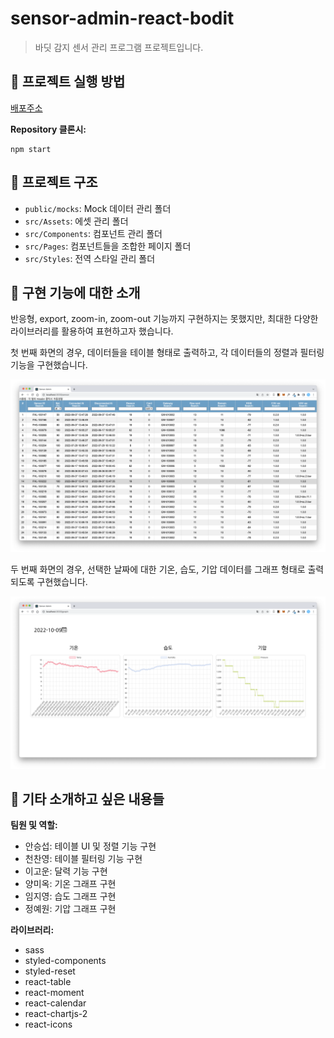 # sensor-admin-react-bodit

> 바딧 감지 센서 관리 프로그램 프로젝트입니다.

## 🚀 프로젝트 실행 방법

[배포주소](https://maketheworldwise.github.io/sensor-admin-react-bodit/)

**Repository 클론시:**

```shell
npm start
```

## 🚀 프로젝트 구조

- `public/mocks`: Mock 데이터 관리 폴더
- `src/Assets`: 에셋 관리 폴더
- `src/Components`: 컴포넌트 관리 폴더
- `src/Pages`: 컴포넌트들을 조합한 페이지 폴더
- `src/Styles`: 전역 스타일 관리 폴더

## 🚀 구현 기능에 대한 소개

반응형, export, zoom-in, zoom-out 기능까지 구현하지는 못했지만, 최대한 다양한 라이브러리를 활용하여 표현하고자 했습니다.

첫 번째 화면의 경우, 데이터들을 테이블 형태로 출력하고, 각 데이터들의 정렬과 필터링 기능을 구현했습니다.

![](/docs/result1.png)

두 번째 화면의 경우, 선택한 날짜에 대한 기온, 습도, 기압 데이터를 그래프 형태로 출력되도록 구현했습니다.

![](/docs/result2.png)

## 🚀 기타 소개하고 싶은 내용들

**팀원 및 역할:**

- 안승섭: 테이블 UI 및 정렬 기능 구현
- 천찬영: 테이블 필터링 기능 구현
- 이고운: 달력 기능 구현
- 양미옥: 기온 그래프 구현
- 임지영: 습도 그래프 구현
- 정예원: 기압 그래프 구현

**라이브러리:**

- sass
- styled-components
- styled-reset
- react-table
- react-moment
- react-calendar
- react-chartjs-2
- react-icons
